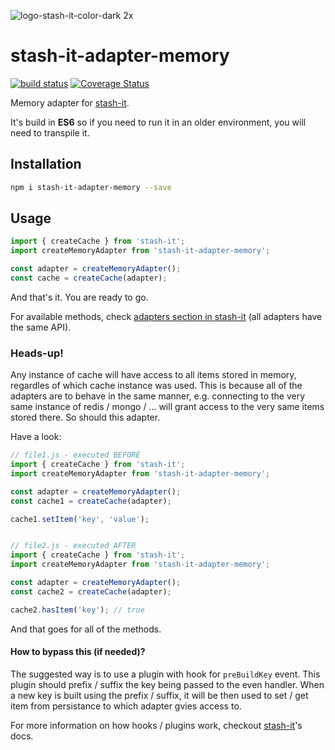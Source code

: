 ![logo-stash-it-color-dark 2x](https://user-images.githubusercontent.com/1819138/30385483-99fd209c-98a7-11e7-85e2-595791d8d894.png)

# stash-it-adapter-memory

[![build status](https://img.shields.io/travis/smolak/stash-it-adapter-memory/master.svg?style=flat-square)](https://travis-ci.org/smolak/stash-it-adapter-memory)
[![Coverage Status](https://coveralls.io/repos/github/smolak/stash-it-adapter-memory/badge.svg?branch=master)](https://coveralls.io/github/smolak/stash-it-adapter-memory)

Memory adapter for [stash-it](https://www.npmjs.com/package/stash-it).

It's build in **ES6** so if you need to run it in an older environment,
you will need to transpile it.

## Installation

```sh
npm i stash-it-adapter-memory --save
```

## Usage

```javascript
import { createCache } from 'stash-it';
import createMemoryAdapter from 'stash-it-adapter-memory';

const adapter = createMemoryAdapter();
const cache = createCache(adapter);
```

And that's it. You are ready to go.

For available methods, check [adapters section in stash-it](https://jaceks.gitbooks.io/stash-it/content/advanced-usage/adapters/methods.html) (all adapters have the same API).

### Heads-up!

Any instance of cache will have access to all items stored in memory,
regardles of which cache instance was used. This is because all of the
adapters are to behave in the same manner, e.g. connecting to the very
same instance of redis / mongo / ... will grant access to the very same
items stored there. So should this adapter.

Have a look:

```javascript
// file1.js - executed BEFORE
import { createCache } from 'stash-it';
import createMemoryAdapter from 'stash-it-adapter-memory';

const adapter = createMemoryAdapter();
const cache1 = createCache(adapter);

cache1.setItem('key', 'value');


// file2.js - executed AFTER
import { createCache } from 'stash-it';
import createMemoryAdapter from 'stash-it-adapter-memory';

const adapter = createMemoryAdapter();
const cache2 = createCache(adapter);

cache2.hasItem('key'); // true
```

And that goes for all of the methods.

#### How to bypass this (if needed)?

The suggested way is to use a plugin with hook for `preBuildKey` event.
This plugin should prefix / suffix the key being passed to the even
handler. When a new key is built using the prefix / suffix, it will be
then used to set / get item from persistance to which adapter gvies
access to.

For more information on how hooks / plugins work, checkout
[stash-it](https://www.npmjs.com/package/stash-it)'s docs.
